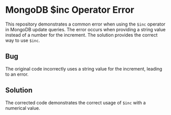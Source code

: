 # MongoDB $inc Operator Error
This repository demonstrates a common error when using the `$inc` operator in MongoDB update queries.  The error occurs when providing a string value instead of a number for the increment.  The solution provides the correct way to use `$inc`.

## Bug
The original code incorrectly uses a string value for the increment, leading to an error. 

## Solution
The corrected code demonstrates the correct usage of `$inc` with a numerical value.